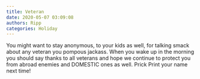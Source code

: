 ```yaml
---
title: Veteran
date: 2020-05-07 03:09:08
authors: Ripp
categories: Holiday
---
```


 You might want to stay anonymous, to your kids as well, for talking smack about any veteran you pompous jackass. When you wake up in the morning you should say thanks to all  veterans and hope we continue to protect you from abroad enemies  and DOMESTIC ones as well. Prick
Print your name next time!